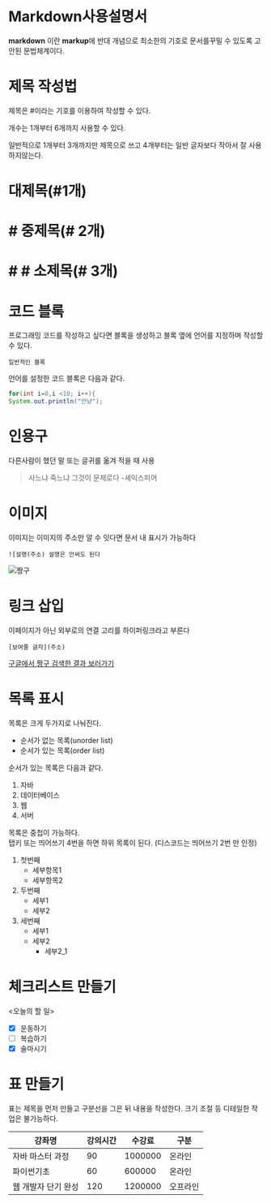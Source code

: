 # Markdown사용설명서

**markdown** 이란 **markup**에 반대 개념으로 최소한의 기호로 문서를꾸밀 수 있도록 고안된 문법체계이다.

# 제목 작성법

제목은 #이라는 기호를 이용하여 작성할 수 있다.

개수는 1개부터 6개까지 사용할 수 있다.

일반적으로 1개부터 3개까지만 제목으로 쓰고 4개부터는 일반 글자보다 작아서 잘 사용하지않는다.

# 대제목(#1개)

# # 중제목(# 2개)

# # # 소제목(# 3개)


# 코드 블록

프로그래밍 코드를 작성하고 싶다면 블록을 생성하고 블록 옆에 언어를 지정하며 작성할 수 있다.


```
일반적인 블록
```

언어를 설정한 코드 블록은 다음과 같다.

```java
for(int i=0,i <10; i++){
System.out.println("안냥");
```

# 인용구
다른사람이 했던 말 또는 글귀를 옮겨 적을 때 사용

> 사느냐 죽느냐 그것이 문제로다 -셰익스피어 


# 이미지

이미지는 이미지의 주소만 알 수 잇다면 문서 내 표시가 가능하다
```
![설명(주소) 설명은 안써도 된다
```
![짱구](https://sitem.ssgcdn.com/87/70/47/item/1000026477087_i1_750.jpg)

# 링크 삽입 

이페이지가 아닌 외부로의 연결 고리를 하이퍼링크라고 부른다
```
[보여줄 글자](주소)
```

[구글에서 짱구 검색한 결과 보러가기](https://www.google.com/search?q=%EC%A7%B1%EA%B5%AC&sca_esv=593031284&tbm=isch&sxsrf=AM9HkKnOO7Tsh2aQi5VDYcOCuTOmbajpDQ:1703232430717&source=lnms&sa=X&ved=2ahUKEwiPwoKgy6KDAxVFVt4KHWnLAGwQ_AUoAXoECAUQAw&biw=1085&bih=951&dpr=1#imgrc=PneWfyXxvsEyOM)


# 목록 표시 

목록은 크게 두가지로 나눠진다.

- 순서가 없는 목록(unorder list)
- 순서가 있는 목록(order list)

순서가 있는 목록은 다음과 같다.

1. 자바
2. 데이터베이스
3. 웹
4. 서버


목록은 중첩이 가능하다.  
탭키 또는 띄어쓰기 4번을 하면 하위 목록이 된다. 
(디스코드는 띄어쓰기 2번 만 인정) 

1. 첫번째
    - 세부항목1
    - 세부항목2
2. 두번째
	- 세부1
	- 세부2
3. 세번째
	- 세부1
	- 세부2
		- 세부2_1

# 체크리스트 만들기

<오늘의 할 일> 
- [x] 운동하기
- [ ] 복습하기
- [x] 술마시기

# 표 만들기

표는 제목을 먼저 만들고 구분선을 그은 뒤 내용을 작성한다.
크기 조절 등 디테일한 작업은 불가능하다.

| 강좌명 | 강의시간 | 수강료 | 구분 |
| --- | --- | --- | ---|
| 자바 마스터 과정 | 90 | 1000000 | 온라인 |
| 파이썬기초 | 60 | 600000 | 온라인 |
| 웹 개발자 단기 완성 | 120 | 1200000 | 오프라인 |

















